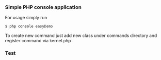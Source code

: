### Simple PHP console application
For usage  simply run
```sh
$ php console easyDemo
```
To create new command just add new class under commands directory
and register command via kernel.php

### Test

